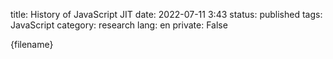 title: History of JavaScript JIT
date: 2022-07-11 3:43
status: published
tags: JavaScript
category: research
lang: en
private: False



{filename}
